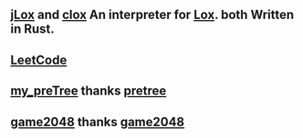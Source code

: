 ## [jLox](rlox/) and [clox](clox/) An interpreter for [Lox](http://craftinginterpreters.com). both Written in Rust.
## [LeetCode](algorithms)
## [my_preTree](algorithms/src/pretree) thanks [pretree](https://crates.io/crates/pretree)
## [game2048](game-2048-tui/src) thanks [game2048](https://github.com/WanderHuang/game-2048-tui)